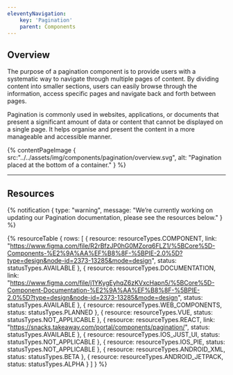```yaml
---
eleventyNavigation:
    key: 'Pagination'
    parent: Components
---
```


## Overview
The purpose of a pagination component is to provide users with a systematic way to navigate through multiple pages of content. By dividing content into smaller sections, users can easily browse through the information, access specific pages and navigate back and forth between pages.

Pagination is commonly used in websites, applications, or documents that present a significant amount of data or content that cannot be displayed on a single page. It helps organise and present the content in a more manageable and accessible manner.

{% contentPageImage {
    src:"../../assets/img/components/pagination/overview.svg",
    alt: "Pagination placed at the bottom of a container."
} %}

---

## Resources

{% notification {
  type: "warning",
  message: "We’re currently working on updating our Pagination documentation, please see the resources below."
} %}

{% resourceTable {
    rows: [
        {
            resource: resourceTypes.COMPONENT,
            link: "https://www.figma.com/file/R2rBfzJP0hG0MZorq6FLZ1/%5BCore%5D-Components-%E2%9A%AA%EF%B8%8F-%5BPIE-2.0%5D?type=design&node-id=2373-13285&mode=design",
            status: statusTypes.AVAILABLE
        },
        {
            resource: resourceTypes.DOCUMENTATION,
            link: "https://www.figma.com/file/j1YKygEyhqZ6zKVxcHapn5/%5BCore%5D-Component-Documentation-%E2%9A%AA%EF%B8%8F-%5BPIE-2.0%5D?type=design&node-id=2373-13285&mode=design",
            status: statusTypes.AVAILABLE
        },
        {
            resource: resourceTypes.WEB_COMPONENTS,
            status: statusTypes.PLANNED
        },
        {
            resource: resourceTypes.VUE,
            status: statusTypes.NOT_APPLICABLE
        },
        {
            resource: resourceTypes.REACT,
            link: "https://snacks.takeaway.com/portal/components/pagination/",
            status: statusTypes.AVAILABLE
        },
        {
            resource: resourceTypes.IOS_JUST_UI,
            status: statusTypes.NOT_APPLICABLE
        },
        {
            resource: resourceTypes.IOS_PIE,
            status: statusTypes.NOT_APPLICABLE
        },
        {
            resource: resourceTypes.ANDROID_XML,
            status: statusTypes.BETA
        },
        {
            resource: resourceTypes.ANDROID_JETPACK,
            status: statusTypes.ALPHA
        }
    ]
} %}
